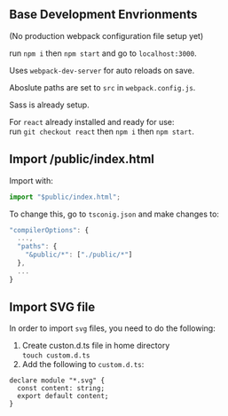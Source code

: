 ## Base Development Envrionments

(No production webpack configuration file setup yet)

run `npm i` then `npm start` and go to `localhost:3000`.

Uses `webpack-dev-server` for auto reloads on save.

Aboslute paths are set to `src` in `webpack.config.js`.

Sass is already setup.

For `react` already installed and ready for use:<br />
run `git checkout react` then `npm i` then `npm start`.

## Import /public/index.html

Import with:

```typescript
import "$public/index.html";
```

To change this, go to `tsconig.json` and make changes to:

```javascript
"compilerOptions": {
  ...,
  "paths": {
    "&public/*": ["./public/*"]
  },
  ...
}
```

## Import SVG file

In order to import `svg` files, you need to do the following:

1. Create custon.d.ts file in home directory<br />
   `touch custom.d.ts`
2. Add the following to `custom.d.ts`:

```
declare module "*.svg" {
  const content: string;
  export default content;
}
```
